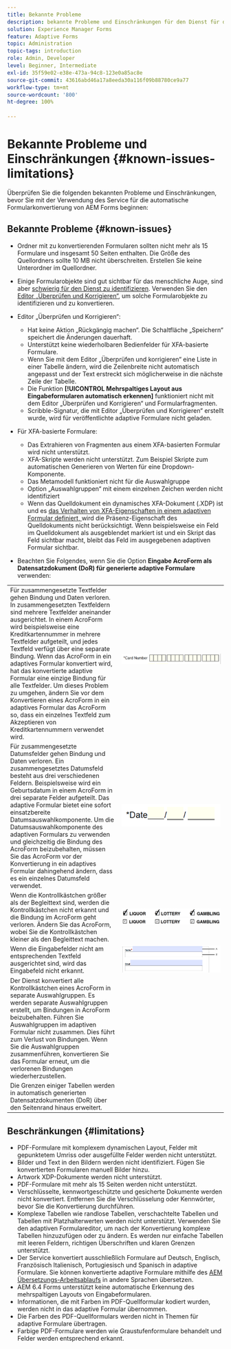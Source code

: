 ```yaml
---
title: Bekannte Probleme
description: bekannte Probleme und Einschränkungen für den Dienst für die automatische Formularkonvertierung
solution: Experience Manager Forms
feature: Adaptive Forms
topic: Administration
topic-tags: introduction
role: Admin, Developer
level: Beginner, Intermediate
exl-id: 35f59e02-e38e-473a-94c8-123e0a85ac8e
source-git-commit: 43616abd46a17a8eeda30a116f09b88780ce9a77
workflow-type: tm+mt
source-wordcount: '800'
ht-degree: 100%

---
```


# Bekannte Probleme und Einschränkungen {#known-issues-limitations}

Überprüfen Sie die folgenden bekannten Probleme und Einschränkungen, bevor Sie mit der Verwendung des Service für die automatische Formularkonvertierung von AEM Forms beginnen:

## Bekannte Probleme {#known-issues}

* Ordner mit zu konvertierenden Formularen sollten nicht mehr als 15 Formulare und insgesamt 50 Seiten enthalten. Die Größe des Quellordners sollte 10 MB nicht überschreiten. Erstellen Sie keine Unterordner im Quellordner.
* Einige Formularobjekte sind gut sichtbar für das menschliche Auge, sind aber [schwierig für den Dienst zu identifizieren](styles-and-pattern-considerations-and-best-practices.md). Verwenden Sie den [Editor „Überprüfen und Korrigieren“](review-correct-ui-edited.md), um solche Formularobjekte zu identifizieren und zu konvertieren.
* Editor „Überprüfen und Korrigieren“:

   * Hat keine Aktion „Rückgängig machen“. Die Schaltfläche „Speichern“ speichert die Änderungen dauerhaft.
   * Unterstützt keine wiederholbaren Bedienfelder für XFA-basierte Formulare.
   * Wenn Sie mit dem Editor „Überprüfen und korrigieren“ eine Liste in einer Tabelle ändern, wird die Zeilenbreite nicht automatisch angepasst und der Text erstreckt sich möglicherweise in die nächste Zeile der Tabelle.
   * Die Funktion **[!UICONTROL Mehrspaltiges Layout aus Eingabeformularen automatisch erkennen]** funktioniert nicht mit dem Editor „Überprüfen und Korrigieren“ und Formularfragmenten.
   * Scribble-Signatur, die mit Editor „Überprüfen und Korrigieren“ erstellt wurde, wird für veröffentlichte adaptive Formulare nicht geladen.


* Für XFA-basierte Formulare:
   * Das Extrahieren von Fragmenten aus einem XFA-basierten Formular wird nicht unterstützt.
   * XFA-Skripte werden nicht unterstützt. Zum Beispiel Skripte zum automatischen Generieren von Werten für eine Dropdown-Komponente.
   * Das Metamodell funktioniert nicht für die Auswahlgruppe
   * Option „Auswahlgruppen“ mit einem einzelnen Zeichen werden nicht identifiziert
   * Wenn das Quelldokument ein dynamisches XFA-Dokument (.XDP) ist und es [das Verhalten von XFA-Eigenschaften in einem adaptiven Formular definiert, ](https://helpx.adobe.com/de/experience-manager/6-5/forms/using/xfa-api-supported-in-adaptive-form.html#supportedxfaelementsandtheirmappinginadaptiveformsbr)wird die Präsenz-Eigenschaft des Quelldokuments nicht berücksichtigt. Wenn beispielsweise ein Feld im Quelldokument als ausgeblendet markiert ist und ein Skript das Feld sichtbar macht, bleibt das Feld im ausgegebenen adaptiven Formular sichtbar.

* Beachten Sie Folgendes, wenn Sie die Option **Eingabe AcroForm als Datensatzdokument (DoR) für generierte adaptive Formulare** verwenden:

<table>
    <tr>
        <td>Für zusammengesetzte Textfelder gehen Bindung und Daten verloren. In zusammengesetzten Textfeldern sind mehrere Textfelder aneinander ausgerichtet. In einem AcroForm wird beispielsweise eine Kreditkartennummer in mehrere Textfelder aufgeteilt, und jedes Textfeld verfügt über eine separate Bindung. Wenn das AcroForm in ein adaptives Formular konvertiert wird, hat das konvertierte adaptive Formular eine einzige Bindung für alle Textfelder. Um dieses Problem zu umgehen, ändern Sie vor dem Konvertieren eines AcroForm in ein adaptives Formular das AcroForm so, dass ein einzelnes Textfeld zum Akzeptieren von Kreditkartennummern verwendet wird.</td>
        <td><img  src="assets/creditCard_Composite.png"/>                                                            </td>
    </tr>
    <tr>
        <td>Für zusammengesetzte Datumsfelder gehen Bindung und Daten verloren. Ein zusammengesetztes Datumsfeld besteht aus drei verschiedenen Feldern. Beispielsweise wird ein Geburtsdatum in einem AcroForm in drei separate Felder aufgeteilt. Das adaptive Formular bietet eine sofort einsatzbereite Datumsauswahlkomponente. Um die Datumsauswahlkomponente des adaptiven Formulars zu verwenden und gleichzeitig die Bindung des AcroForm beizubehalten, müssen Sie das AcroForm vor der Konvertierung in ein adaptives Formular dahingehend ändern, dass es ein einzelnes Datumsfeld verwendet.</td>
        <td><img  src="assets/CompositeDateField.png"/></td>
    </tr>
    <tr>
        <td>Wenn die Kontrollkästchen größer als der Begleittext sind, werden die Kontrollkästchen nicht erkannt und die Bindung im AcroForm geht verloren. Ändern Sie das AcroForm, wobei Sie die Kontrollkästchen kleiner als den Begleittext machen.</td>
        <td><img  src="assets/large-text-box.png"/><br/><img  src="assets/small-text-box.png"/></td>
    </tr>
    <tr>
        <td>Wenn die Eingabefelder nicht am entsprechenden Textfeld ausgerichtet sind, wird das Eingabefeld nicht erkannt.  </td>
        <td><img  src="assets/non-alingned-fields.png"/></td>
    </tr>
    <tr >
        <td>Der Dienst konvertiert alle Kontrollkästchen eines AcroForm in separate Auswahlgruppen. Es werden separate Auswahlgruppen erstellt, um Bindungen in AcroForm beizubehalten. Führen Sie Auswahlgruppen im adaptiven Formular nicht zusammen. Dies führt zum Verlust von Bindungen. Wenn Sie die Auswahlgruppen zusammenführen, konvertieren Sie das Formular erneut, um die verlorenen Bindungen wiederherzustellen. </td>
        <td></td>
    </tr>
    <tr >
        <td>Die Grenzen einiger Tabellen werden in automatisch generierten Datensatzdokumenten (DoR) über den Seitenrand hinaus erweitert. </td>
        <td></td>
    </tr>
</table>

## Beschränkungen {#limitations}

* PDF-Formulare mit komplexem dynamischen Layout, Felder mit gepunktetem Umriss oder ausgefüllte Felder werden nicht unterstützt.
* Bilder und Text in den Bildern werden nicht identifiziert. Fügen Sie konvertierten Formularen manuell Bilder hinzu.
* Artwork XDP-Dokumente werden nicht unterstützt.
* PDF-Formulare mit mehr als 15 Seiten werden nicht unterstützt.
* Verschlüsselte, kennwortgeschützte und gesicherte Dokumente werden nicht konvertiert. Entfernen Sie die Verschlüsselung oder Kennwörter, bevor Sie die Konvertierung durchführen.
* Komplexe Tabellen wie randlose Tabellen, verschachtelte Tabellen und Tabellen mit Platzhalterwerten werden nicht unterstützt. Verwenden Sie den adaptiven Formulareditor, um nach der Konvertierung komplexe Tabellen hinzuzufügen oder zu ändern. Es werden nur einfache Tabellen mit leeren Feldern, richtigen Überschriften und klaren Grenzen unterstützt.
* Der Service konvertiert ausschließlich Formulare auf Deutsch, Englisch, Französisch Italienisch, Portugiesisch und Spanisch in adaptive Formulare. Sie können konvertierte adaptive Formulare mithilfe des [AEM Übersetzungs-Arbeitsablaufs](https://helpx.adobe.com/de/experience-manager/6-5/forms/using/using-aem-translation-workflow-to-localize-adaptive-forms.html) in andere Sprachen übersetzen.
* AEM 6.4 Forms unterstützt keine automatische Erkennung des mehrspaltigen Layouts von Eingabeformularen.
* Informationen, die mit Farben im PDF-Quellformular kodiert wurden, werden nicht in das adaptive Formular übernommen.
* Die Farben des PDF-Quellformulars werden nicht in Themen für adaptive Formulare übertragen.
* Farbige PDF-Formulare werden wie Graustufenformulare behandelt und Felder werden entsprechend erkannt.
